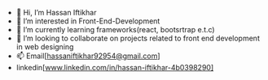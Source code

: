 - 👋 Hi, I’m Hassan Iftikhar
- 👀 I’m interested in Front-End-Development 
- 🌱 I’m currently learning frameworks(react, bootsrtrap e.t.c)
- 💞️ I’m looking to collaborate on projects related to front end development in web designing
- 📫 Email[hassaniftikhar92954@gmail.com]
- linkedin[www.linkedin.com/in/hassan-iftikhar-4b0398290]

